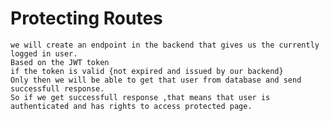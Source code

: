 # Protecting Routes

    we will create an endpoint in the backend that gives us the currently logged in user.
    Based on the JWT token
    if the token is valid {not expired and issued by our backend}
    Only then we will be able to get that user from database and send successfull response.
    So if we get successfull response ,that means that user is authenticated and has rights to access protected page.

